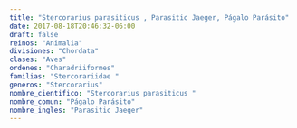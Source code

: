 ```yaml
---
title: "Stercorarius parasiticus , Parasitic Jaeger, Págalo Parásito"
date: 2017-08-18T20:46:32-06:00
draft: false
reinos: "Animalia"
divisiones: "Chordata"
clases: "Aves"
ordenes: "Charadriiformes"
familias: "Stercorariidae "
generos: "Stercorarius"
nombre_cientifico: "Stercorarius parasiticus "
nombre_comun: "Págalo Parásito"
nombre_ingles: "Parasitic Jaeger"
---
```

